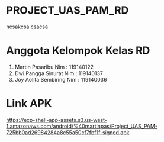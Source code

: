 # PROJECT_UAS_PAM_RD
ncsakcsa
csacsa

# Anggota Kelompok Kelas RD
1. Martin Pasaribu        Nim : 119140122
2. Dwi Pangga Sinurat     Nim : 119140137
3. Joy Aolita Sembiring   Nim : 119140036 

# Link APK 
https://exp-shell-app-assets.s3.us-west-1.amazonaws.com/android/%40martinpas/Project_UAS_PAM-725bb0ad26984284a8c55a50cf7fbf1f-signed.apk
